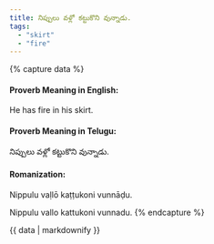 ```yaml
---
title: నిప్పులు వళ్లో కట్టుకొని వున్నాడు.
tags:
  - "skirt"
  - "fire"
---
```


{% capture data %}
#### Proverb Meaning in English:
He has fire in his skirt.

#### Proverb Meaning in Telugu:
నిప్పులు వళ్లో కట్టుకొని వున్నాడు.

#### Romanization:
Nippulu vaḷlō kaṭṭukoni vunnāḍu.

Nippulu vallo kattukoni vunnadu.
{% endcapture %}

{{ data | markdownify }}

